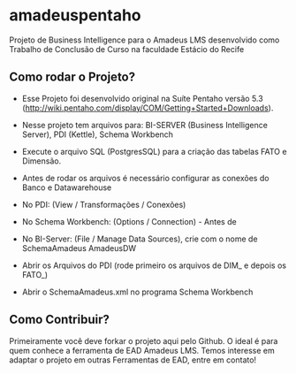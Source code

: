 # amadeuspentaho
Projeto de Business Intelligence para o Amadeus LMS desenvolvido como Trabalho de Conclusão de Curso na faculdade Estácio do Recife
## Como rodar o Projeto?

- Esse Projeto foi desenvolvido original na Suíte Pentaho versão 5.3 (http://wiki.pentaho.com/display/COM/Getting+Started+Downloads).

- Nesse projeto tem arquivos para: BI-SERVER (Business Intelligence Server), PDI (Kettle), Schema Workbench
- Execute o arquivo SQL (PostgresSQL) para a criação das tabelas FATO e Dimensão.
- Antes de rodar os arquivos é necessário configurar as conexões do Banco e Datawarehouse
- No PDI:  (View / Transformações / Conexões)
- No Schema Workbench: (Options / Connection) - Antes de 
- No BI-Server: (File / Manage Data Sources), crie com o nome de SchemaAmadeus AmadeusDW
- Abrir os Arquivos do PDI (rode primeiro os arquivos de DIM_ e depois os FATO_)
- Abrir o SchemaAmadeus.xml no programa Schema Workbench

## Como Contribuir?

Primeiramente você deve forkar o projeto aqui pelo Github. O ideal é para quem conhece a ferramenta de EAD Amadeus LMS. 
Temos interesse em adaptar o projeto em outras Ferramentas de EAD, entre em contato!


